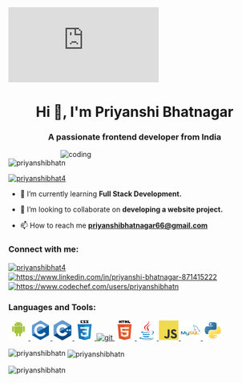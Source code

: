 ![MasterHead](https://github.com/PavanAnanthSharma/PavanAnanthSharma/blob/main/README.md)
<h1 align="center">Hi 👋, I'm Priyanshi Bhatnagar</h1>
<h3 align="center">A passionate frontend developer from India</h3>
<img align="right" alt="coding" width="400" src="https://user-images.githubusercontent.com/81975567/213871187-5f4af020-4be1-4f17-baa2-0a0b3e2909c2.gif"


<p align="left"> <img src="https://komarev.com/ghpvc/?username=priyanshibhatn&label=Profile%20views&color=0e75b6&style=flat" alt="priyanshibhatn" /> </p>

<p align="left"> <a href="https://twitter.com/priyanshibhat4" target="blank"><img src="https://img.shields.io/twitter/follow/priyanshibhat4?logo=twitter&style=for-the-badge" alt="priyanshibhat4" /></a> </p>

- 🌱 I’m currently learning **Full Stack Development.**

- 👯 I’m looking to collaborate on **developing a website project.**

- 📫 How to reach me **priyanshibhatnagar66@gmail.com**

<h3 align="left">Connect with me:</h3>
<p align="left">
<a href="https://twitter.com/priyanshibhat4" target="blank"><img align="center" src="https://raw.githubusercontent.com/rahuldkjain/github-profile-readme-generator/master/src/images/icons/Social/twitter.svg" alt="priyanshibhat4" height="30" width="40" /></a>
<a href="https://linkedin.com/in/https://www.linkedin.com/in/priyanshi-bhatnagar-871415222" target="blank"><img align="center" src="https://raw.githubusercontent.com/rahuldkjain/github-profile-readme-generator/master/src/images/icons/Social/linked-in-alt.svg" alt="https://www.linkedin.com/in/priyanshi-bhatnagar-871415222" height="30" width="40" /></a>
<a href="https://www.codechef.com/users/https://www.codechef.com/users/priyanshibhatn" target="blank"><img align="center" src="https://cdn.jsdelivr.net/npm/simple-icons@3.1.0/icons/codechef.svg" alt="https://www.codechef.com/users/priyanshibhatn" height="30" width="40" /></a>
</p>

<h3 align="left">Languages and Tools:</h3>
<p align="left"> <a href="https://developer.android.com" target="_blank" rel="noreferrer"> <img src="https://raw.githubusercontent.com/devicons/devicon/master/icons/android/android-original-wordmark.svg" alt="android" width="40" height="40"/> </a> <a href="https://www.cprogramming.com/" target="_blank" rel="noreferrer"> <img src="https://raw.githubusercontent.com/devicons/devicon/master/icons/c/c-original.svg" alt="c" width="40" height="40"/> </a> <a href="https://www.w3schools.com/cpp/" target="_blank" rel="noreferrer"> <img src="https://raw.githubusercontent.com/devicons/devicon/master/icons/cplusplus/cplusplus-original.svg" alt="cplusplus" width="40" height="40"/> </a> <a href="https://www.w3schools.com/css/" target="_blank" rel="noreferrer"> <img src="https://raw.githubusercontent.com/devicons/devicon/master/icons/css3/css3-original-wordmark.svg" alt="css3" width="40" height="40"/> </a> <a href="https://git-scm.com/" target="_blank" rel="noreferrer"> <img src="https://www.vectorlogo.zone/logos/git-scm/git-scm-icon.svg" alt="git" width="40" height="40"/> </a> <a href="https://www.w3.org/html/" target="_blank" rel="noreferrer"> <img src="https://raw.githubusercontent.com/devicons/devicon/master/icons/html5/html5-original-wordmark.svg" alt="html5" width="40" height="40"/> </a> <a href="https://www.java.com" target="_blank" rel="noreferrer"> <img src="https://raw.githubusercontent.com/devicons/devicon/master/icons/java/java-original.svg" alt="java" width="40" height="40"/> </a> <a href="https://developer.mozilla.org/en-US/docs/Web/JavaScript" target="_blank" rel="noreferrer"> <img src="https://raw.githubusercontent.com/devicons/devicon/master/icons/javascript/javascript-original.svg" alt="javascript" width="40" height="40"/> </a>  <a href="https://www.mysql.com/" target="_blank" rel="noreferrer"> <img src="https://raw.githubusercontent.com/devicons/devicon/master/icons/mysql/mysql-original-wordmark.svg" alt="mysql" width="40" height="40"/> </a> <a href="https://www.python.org" target="_blank" rel="noreferrer"> <img src="https://raw.githubusercontent.com/devicons/devicon/master/icons/python/python-original.svg" alt="python" width="40" height="40"/> </a> </p>

<p><img align="left" src="https://github-readme-stats.vercel.app/api/top-langs?username=priyanshibhatn&show_icons=true&locale=en&layout=compact" alt="priyanshibhatn" /></p>

<p>&nbsp;<img align="center" src="https://github-readme-stats.vercel.app/api?username=priyanshibhatn&show_icons=true&locale=en" alt="priyanshibhatn" /></p>

<p><img align="center" src="https://github-readme-streak-stats.herokuapp.com/?user=priyanshibhatn&" alt="priyanshibhatn" /></p>

